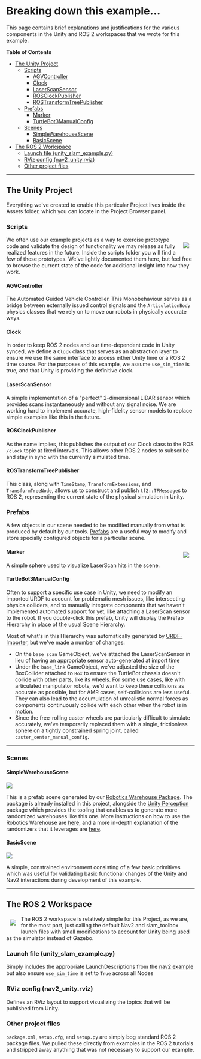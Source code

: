 # Breaking down this example...
This page contains brief explanations and justifications for the various components in the Unity and ROS 2 workspaces that we wrote for this example.

**Table of Contents**
- [The Unity Project](#the-unity-project)
    - [Scripts](#scripts)
        - [AGVController](#agvcontroller)
        - [Clock](#clock)
        - [LaserScanSensor](#laserscansensor)
        - [ROSClockPublisher](#rosclockpublisher)
        - [ROSTransformTreePublisher](#rostransformtreepublisher)
    - [Prefabs](#prefabs)
        - [Marker](#marker)
        - [TurtleBot3ManualConfig](#turtlebot3manualconfig)
    - [Scenes](#scenes)
        - [SimpleWarehouseScene](#simplewarehousescene)
        - [BasicScene](#basicscene)
- [The ROS 2 Workspace](#the-ros-2-workspace)
    - [Launch file (unity_slam_example.py)](#launch-file-unity_slam_examplepy)
    - [RViz config (nav2_unity.rviz)](#rviz-config-nav2_unityrviz)
    - [Other project files](#other-project-files)

---
## The Unity Project

Everything we've created to enable this particular Project lives inside the Assets folder, which you can locate in the Project Browser panel.

### Scripts
<img style="padding: 15px" align="right" src="images/scripts_in_browser.png" />
We often use our example projects as a way to exercise prototype code and validate the design of functionality we may release as fully realized features in the future. Inside the scripts folder you will find a few of these prototypes. We've lightly documented them here, but feel free to browse the current state of the code for additional insight into how they work.

#### AGVController
The Automated Guided Vehicle Controller. This Monobehaviour serves as a bridge between externally issued control signals and the `ArticulationBody` physics classes that we rely on to move our robots in physically accurate ways.

#### Clock
In order to keep ROS 2 nodes and our time-dependent code in Unity synced, we define a `Clock` class that serves as an abstraction layer to ensure we use the same interface to access either Unity time or a ROS 2 time source. For the purposes of this example, we assume `use_sim_time` is true, and that Unity is providing the definitive clock.

#### LaserScanSensor
A simple implementation of a "perfect" 2-dimensional LIDAR sensor which provides scans instantaneously and without any signal noise. We are working hard to implement accurate, high-fidelity sensor models to replace simple examples like this in the future.

#### ROSClockPublisher
As the name implies, this publishes the output of our Clock class to the ROS `/clock` topic at fixed intervals. This allows other ROS 2 nodes to subscribe and stay in sync with the currently simulated time.

#### ROSTransformTreePublisher
This class, along with `TimeStamp`, `TransformExtensions`, and `TransformTreeNode`, allows us to construct and publish `tf2::TFMessage`s to ROS 2, representing the current state of the physical simulation in Unity.

### Prefabs
A few objects in our scene needed to be modified manually from what is produced by default by our tools. [Prefabs](https://docs.unity3d.com/Manual/Prefabs.html) are a useful way to modify and store specially configured objects for a particular scene.

<img style="padding: 15px" align="right" src="images/turtlebot_hierarchy.png">

#### Marker

A simple sphere used to visualize LaserScan hits in the scene.

#### TurtleBot3ManualConfig


Often to support a specific use case in Unity, we need to modify an imported URDF to account for problematic mesh issues, like intersecting physics colliders, and to manually integrate components that we haven't implemented automated support for yet, like attaching a LaserScan sensor to the robot. If you double-click this prefab, Unity will display the Prefab Hierarchy in place of the usual Scene Hierarchy.



Most of what's in this Hierarchy was automatically generated by [URDF-Importer](https://github.com/Unity-Technologies/URDF-Importer), but we've made a number of changes:
* On the `base_scan` GameObject, we've attached the LaserScanSensor in lieu of having an appropriate sensor auto-generated at import time
* Under the `base_link` GameObject, we've adjusted the size of the BoxCollider attached to `Box` to ensure the TurtleBot chassis doesn't collide with other parts, like its wheels. For some use cases, like with articulated manipulator robots, we'd want to keep these collisions as accurate as possible, but for AMR cases, self-collisions are less useful. They can also lead to the accumulation of unrealistic normal forces as components continuously collide with each other when the robot is in motion.
* Since the free-rolling caster wheels are particularly difficult to simulate accurately, we've temporarily replaced them with a single, frictionless sphere on a tightly constrained spring joint, called `caster_center_manual_config`.

---

### Scenes
#### SimpleWarehouseScene
![](images/simple_warehouse_scene.png)

This is a prefab scene generated by our [Robotics Warehouse Package](https://github.com/Unity-Technologies/Robotics-Warehouse). The package is already installed in this project, alongside the [Unity Perception](https://github.com/Unity-Technologies/com.unity.perception) package which provides the tooling that enables us to generate more randomized warehouses like this one. More instructions on how to use the Robotics Warehouse are [here](https://github.com/Unity-Technologies/Robotics-Warehouse/blob/main/Documentation/Usage.md), and a more in-depth explanation of the randomizers that it leverages are [here](https://github.com/Unity-Technologies/com.unity.perception).

#### BasicScene
![](images/basic_scene.png)

A simple, constrained environment consisting of a few basic primitives which was useful for validating basic functional changes of the Unity and Nav2 interactions during development of this example.

---

## The ROS 2 Workspace
<img style="padding: 10px" align="left" src="images/ros_ws_tree.png" />

The ROS 2 workspace is relatively simple for this Project, as we are, for the most part, just calling the default Nav2 and slam_toolbox launch files with small modifications to account for Unity being used as the simulator instead of Gazebo.

### Launch file (unity_slam_example.py)
Simply includes the appropriate LaunchDescriptions from the [nav2 example](https://navigation.ros.org/tutorials/docs/navigation2_with_slam.html) but also ensure `use_sim_time` is set to `True` across all Nodes

### RViz config (nav2_unity.rviz)
Defines an RViz layout to support visualizing the topics that will be published from Unity.

### Other project files
`package.xml`, `setup.cfg`, and `setup.py` are simply bog standard ROS 2 package files. We pulled these directly from examples in the ROS 2 tutorials and stripped away anything that was not necessary to support our example.
